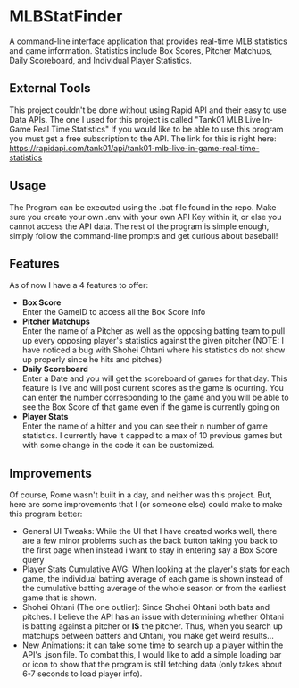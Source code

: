 # MLBStatFinder
A command-line interface application that provides real-time MLB statistics and game information. Statistics include Box Scores, Pitcher Matchups, Daily Scoreboard, and Individual Player Statistics.

## External Tools
This project couldn't be done without using Rapid API and their easy to use Data APIs. The one I used for this project is called "Tank01 MLB Live In-Game Real Time Statistics"
If you would like to be able to use this program you must get a free subscription to the API. The link for this is right here:
https://rapidapi.com/tank01/api/tank01-mlb-live-in-game-real-time-statistics

## Usage
The Program can be executed using the .bat file found in the repo. Make sure you create your own .env with your own API Key within it, or else you cannot access the API data. The rest of the program is simple enough, simply follow the command-line prompts and get curious about baseball!

## Features
As of now I have a 4 features to offer:

- <strong>Box Score</strong> <br>
  Enter the GameID to access all the Box Score Info
- <strong>Pitcher Matchups</strong> <br>
  Enter the name of a Pitcher as well as the opposing batting team to pull up every opposing player's statistics against the given pitcher
  (NOTE: I have noticed a bug with Shohei Ohtani where his statistics do not show up properly since he hits and pitches)
- <strong>Daily Scoreboard</strong> <br>
  Enter a Date and you will get the scoreboard of games for that day. This feature is live and will post current scores as the game is ocurring. You can enter the number corresponding to the game and you will be able to see the Box Score of that game even if the game is currently going on
- <strong>Player Stats</strong> <br>
  Enter the name of a hitter and you can see their n number of game statistics. I currently have it capped to a max of 10 previous games but with some change in the code it can be customized.

## Improvements
Of course, Rome wasn't built in a day, and neither was this project. But, here are some improvements that I (or someone else) could make to make this program better:

- General UI Tweaks: While the UI that I have created works well, there are a few minor problems such as the back button taking you back to the first page when instead i want to stay in entering say a Box Score query
- Player Stats Cumulative AVG: When looking at the player's stats for each game, the individual batting average of each game is shown instead of the cumulative batting average of the whole season or from the earliest game that is shown.
- Shohei Ohtani (The one outlier): Since Shohei Ohtani both bats and pitches. I believe the API has an issue with determining whether Ohtani is batting against a pitcher or <strong>IS</strong> the pitcher. Thus, when you search up matchups between batters and Ohtani, you make get weird results...
- New Animations: it can take some time to search up a player within the API's .json file. To combat this, I would like to add a simple loading bar or icon to show that the program is still fetching data (only takes about 6-7 seconds to load player info).
